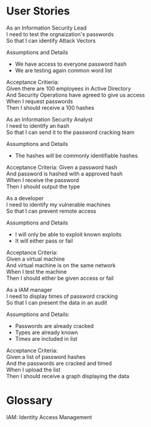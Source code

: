 # User Stories

As an Information Security Lead  
I need to test the orgnaization's passwords    
So that I can identify Attack Vectors  

Assumptions and Details  

* We have access to everyone password hash
* We are testing again common word list

Acceptance Critieria:   
Given there are 100 employees in Active Directory  
And Security Operations have agreed to give us access    
When I request passwords  
Then I should receive a 100 hashes  


As an Information Security Analyst  
I need to identify an hash  
So that I can send it to the password cracking team    

Assumptions and Details    

* The hashes will be commonly identifiable hashes

Acceptance Criteria:
Given a password hash   
And password is hashed with a approved hash    
When I receive the password  
Then I should output the type 

As a developer  
I need to identify my vulnerable machines  
So that I can prevent remote access  

Assumptions and Details  

* I will only be able to exploit known exploits
* It will either pass or fail

Acceptance Criteria:  
Given a virtual machine  
And virtual machine is on the same network  
When I test the machine  
Then I should either be given access or fail  

As a IAM manager  
I need to display times of password cracking  
So that I can present the data in an audit  

Assumptions and Details:

* Passwords are already cracked
* Types are already known
* Times are included in list

Acceptance Criteria:  
Given a list of password hashes  
And the passwords are cracked and timed  
When I upload the list  
Then I should receive a graph displaying the data  

# Glossary

IAM: Identity Access Management  

